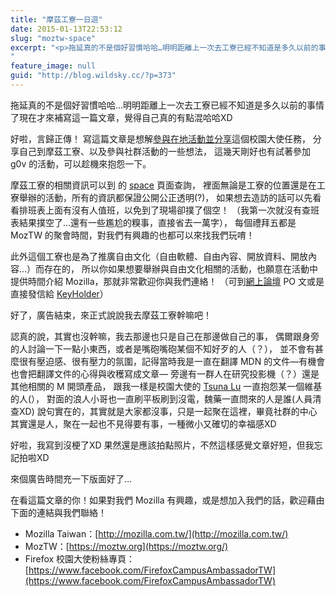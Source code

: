 ```yaml
---
title: "摩茲工寮一日遊"
date: 2015-01-13T22:53:12
slug: "moztw-space"
excerpt: "<p>拖延真的不是個好習慣哈哈…明明距離上一次去工寮已經不知道是多久以前的事情了現在才來補寫這一篇文章，覺得自己真的&#8230;</p>
"
feature_image: null
guid: "http://blog.wildsky.cc/?p=373"
---
```

拖延真的不是個好習慣哈哈…明明距離上一次去工寮已經不知道是多久以前的事情了現在才來補寫這一篇文章，覺得自己真的有點混哈哈XD

好啦，言歸正傳！ 寫這篇文章是想解[參與在地活動並分享](https://estela.makes.org/thimble/fsa-activities-mozilla-community)這個校園大使任務， 分享自己到摩茲工寮、以及參與社群活動的一些想法， 這幾天剛好也有試著參加 g0v 的活動，可以趁機來抱怨一下。

摩茲工寮的相關資訊可以到 的 [space](http://moztw.org/space/) 頁面查詢， 裡面無論是工寮的位置還是在工寮舉辦的活動，所有的資訊都保證公開公正透明(?)， 如果想去造訪的話可以先看看排班表上面有沒有人值班，以免到了現場卻撲了個空！ （我第一次就沒有查班表結果撲空了…還有一些尷尬的糗事，直接省去一萬字）， 每個禮拜五都是 MozTW 的聚會時間，對我們有興趣的也都可以來找我們玩唷！

此外這個工寮也是為了推廣自由文化（自由軟體、自由內容、開放資料、開放內容…）而存在的， 所以你如果想要舉辦與自由文化相關的活動，也願意在活動中提供時間介紹 Mozilla，那就非常歡迎你與我們連絡！ （可到[網上論壇](https://groups.google.com/forum/#!forum/moztw-general) PO 文或是直接發信給 [KeyHolder](mailto:space@moztw.org)）

好了，廣告結束，來正式說說我去摩茲工寮幹嘛吧！

認真的說，其實也沒幹嘛，我去那邊也只是自己在那邊做自己的事， 偶爾跟身旁的人討論一下一點小東西，或者是嘴砲嘴砲某個不知好歹的人（？）， 並不會有甚麼很有壓迫感、很有壓力的氛圍，記得當時我是一直在翻譯 MDN 的文件—有機會也會把翻譯文件的心得與收穫寫成文章— 旁邊有一群人在研究投影機（？）還是其他相關的 M 開頭產品， 跟我一樣是校園大使的 [Tsuna Lu](http://adsa562.pixnet.net/blog) 一直抱怨某一個維基的人(）， 對面的浪人小哥也一直刷平板刷到沒電，魏藥一直問來的人是誰(人員清查XD) 說句實在的，其實就是大家都沒事，只是一起聚在這裡，畢竟社群的中心其實還是人，聚在一起也不見得要有事，一種微小又確切的幸福感XD

好啦，我寫到沒梗了XD 果然還是應該拍點照片，不然這樣感覺文章好短，但我忘記拍啦XD

來個廣告時間充一下版面好了…

在看這篇文章的你！如果對我們 Mozilla 有興趣，或是想加入我們的話，歡迎藉由下面的連結與我們聯絡！

*   Mozilla Taiwan：[http://mozilla.com.tw/](http://mozilla.com.tw/)
*   MozTW：[https://moztw.org](https://moztw.org/)
*   Firefox 校園大使粉絲專頁：[https://www.facebook.com/FirefoxCampusAmbassadorTW](https://www.facebook.com/FirefoxCampusAmbassadorTW)